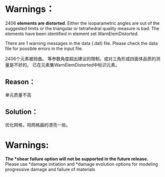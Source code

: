 # Warnings：
2406 <b>elements are distorted</b>. Either the isoparametric angles are out of the suggested limits or the triangular or tetrahedral quality measure is bad. The elements have been identified in element set WarnElemDistorted.

There are 1 warning messages in the data (.dat) file.  Please check the data file for possible errors in the input file.

2406个元素被扭曲。 等参数角度超出建议的限制，或对三角形或四面体品质的测量是不好的。 已在元素集WarnElemDistorted中标识元素。
## Reason：
单元质量不高
## Solution：
优化网格，将网格画的漂亮一些。

# Warnings:
<b>The *shear failure option will not be supported in the future release.</b> Please use *damage initiation and *damage evolution options for modeling progressive damage and failure of materials

